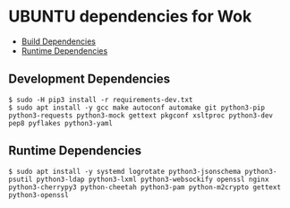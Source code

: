 UBUNTU dependencies for Wok
================================

* [Build Dependencies](#development-dependencies)
* [Runtime Dependencies](#runtime-dependencies)

Development Dependencies
--------------------

    $ sudo -H pip3 install -r requirements-dev.txt
    $ sudo apt install -y gcc make autoconf automake git python3-pip python3-requests python3-mock gettext pkgconf xsltproc python3-dev pep8 pyflakes python3-yaml

Runtime Dependencies
--------------------

    $ sudo apt install -y systemd logrotate python3-jsonschema python3-psutil python3-ldap python3-lxml python3-websockify openssl nginx python3-cherrypy3 python-cheetah python3-pam python-m2crypto gettext python3-openssl
